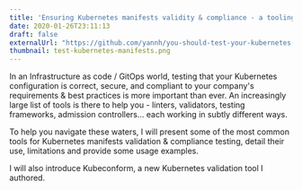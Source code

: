 ```yaml
---
title: 'Ensuring Kubernetes manifests validity & compliance - a tooling overview'
date: 2020-01-26T23:11:13
draft: false
externalUrl: "https://github.com/yannh/you-should-test-your-kubernetes-manifests/blob/main/cncf-berlin-meetup-20201218.pdf"
thumbnail: test-kubernetes-manifests.png
---
```


In an Infrastructure as code / GitOps world, testing that your Kubernetes configuration is correct,
secure, and compliant to your company's requirements &amp; best practices is more important than
ever. An increasingly large list of tools is there to help you - linters, validators, testing
frameworks, admission controllers... each working in subtly different ways.

To help you navigate these waters, I will present some of the most common tools for Kubernetes
manifests validation &amp; compliance testing, detail their use, limitations and provide some
usage examples.

I will also introduce Kubeconform, a new Kubernetes validation tool I authored.
